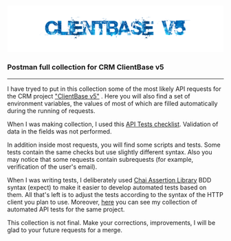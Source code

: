 [![Header](https://github.com/Sanzhanov/Postman-full-collection-for-CRM-ClientBase-v5/blob/main/assets/header.png)](https://clientbase.us/v5)

### Postman full collection for CRM ClientBase v5
---

I have tryed to put in this collection some of the most likely API requests for the CRM project <a rel="CRM" href="https://clientbase.us/v5">"ClientBase v5"</a> . Here you will also find a set of environment variables, the values ​​of most of which are filled automatically during the running of requests.

When I was making collection, I used this <a rel="checklist" href="https://github.com/Sanzhanov/API-Tests-Check-List">API Tests checklist</a>. Validation of data in the fields was not performed.

In addition inside most requests, you will find some scripts and tests. Some tests contain the same checks but use slightly different syntax. Also you may notice that some requests contain subrequests (for example, verification of the user's email).

When I was writing tests, I deliberately used <a rel="Chai" href="https://www.chaijs.com/api/bdd/">Chai Assertion Library</a> BDD syntax (expect) to make it easier to develop automated tests based on them. All that's left is to adjust the tests according to the syntax of the HTTP client you plan to use. Moreover, <a rel="checklist" href="https://github.com/Sanzhanov/API-Automation-Tests-for-CRM-ClientBase-v5">here</a> you can see my collection of automated API tests for the same project.

This collection is not final. Make your corrections, improvements, I will be glad to your future requests for a merge.